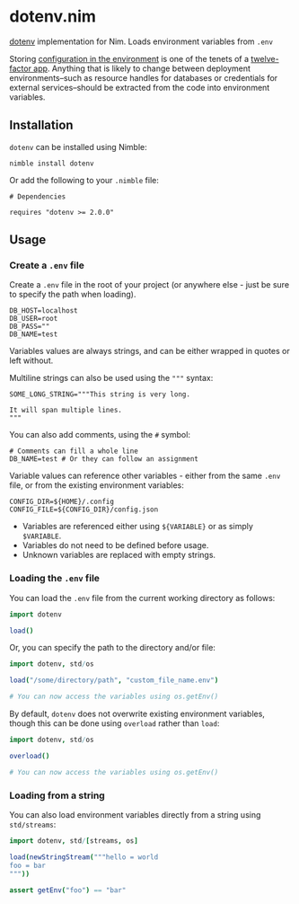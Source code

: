 # dotenv.nim

[dotenv](https://github.com/bkeepers/dotenv) implementation for Nim. Loads environment variables from `.env`

Storing [configuration in the environment](http://12factor.net/config) is one of the tenets of a [twelve-factor app](http://12factor.net). Anything that is likely to change between deployment environments–such as resource handles for databases or credentials for external services–should be extracted from the code into environment variables.

## Installation

`dotenv` can be installed using Nimble:

```
nimble install dotenv
```

Or add the following to your `.nimble` file:

```
# Dependencies

requires "dotenv >= 2.0.0"
```

## Usage

### Create a `.env` file

Create a `.env` file in the root of your project (or anywhere else - just be sure to specify the path when loading).

```
DB_HOST=localhost
DB_USER=root
DB_PASS=""
DB_NAME=test
```

Variables values are always strings, and can be either wrapped in quotes or left without.

Multiline strings can also be used using the `"""` syntax:

```
SOME_LONG_STRING="""This string is very long.

It will span multiple lines.
"""
```

You can also add comments, using the `#` symbol:

```
# Comments can fill a whole line
DB_NAME=test # Or they can follow an assignment
```

Variable values can reference other variables - either from the same `.env` file, or from the existing environment variables:

```
CONFIG_DIR=${HOME}/.config
CONFIG_FILE=${CONFIG_DIR}/config.json
```

* Variables are referenced either using `${VARIABLE}` or as simply `$VARIABLE`.
* Variables do not need to be defined before usage.
* Unknown variables are replaced with empty strings.

### Loading the `.env` file

You can load the `.env` file from the current working directory as follows:

```nim
import dotenv

load()
```

Or, you can specify the path to the directory and/or file:

```nim
import dotenv, std/os

load("/some/directory/path", "custom_file_name.env")

# You can now access the variables using os.getEnv()
```

By default, `dotenv` does not overwrite existing environment variables, though this can be done using `overload` rather than `load`:

```nim
import dotenv, std/os

overload()

# You can now access the variables using os.getEnv()
```

### Loading from a string

You can also load environment variables directly from a string using `std/streams`:

```nim
import dotenv, std/[streams, os]

load(newStringStream("""hello = world
foo = bar
"""))

assert getEnv("foo") == "bar"
```
